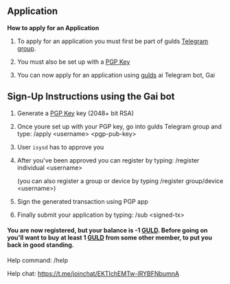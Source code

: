 ## Application
**How to apply for an Application**

1. To apply for an application you must first be part of gulds [Telegram group](https://t.me/guldcoin).

2. You must also be set up with a [PGP Key](http://guld.chat/4-FAQ.html)

3. You can now apply for an application using [gulds](guld.io) ai Telegram bot, Gai

## Sign-Up Instructions using the Gai bot

1. Generate a [PGP Key](http://guld.chat/4-FAQ.html) key (2048+ bit RSA)

2. Once youre set up with your PGP key, go into gulds Telegram group and type: /apply \<username> \<pgp-pub-key>
  
3. User `isysd` has to approve you

4. After you've been approved you can register by typing:  /register individual \<username> 

   (you can also register a group or device by typing /register group/device \<username>)
  
5. Sign the generated transaction using PGP app

6. Finally submit your application by typing: /sub \<signed-tx>

#### You are now registered, but your balance is -1 [GULD](guld.io). Before going on you'll want to buy at least 1 [GULD](guld.io) from some other member, to put you back in good standing.

Help command: /help

Help chat: https://t.me/joinchat/EKTIchEMTw-lRYBFNbumnA
